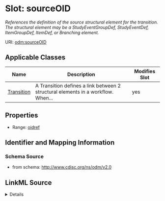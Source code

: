 # Slot: sourceOID


_References the definition of the source structural element for the transition. The structural element may be a StudyEventGroupDef, StudyEventDef, ItemGroupDef, ItemDef, or Branching element._



URI: [odm:sourceOID](http://www.cdisc.org/ns/odm/v2.0/sourceOID)



<!-- no inheritance hierarchy -->




## Applicable Classes

| Name | Description | Modifies Slot |
| --- | --- | --- |
[Transition](Transition.md) | A Transition defines a link between 2 structural elements in a workflow. When... |  yes  |







## Properties

* Range: [oidref](oidref.md)





## Identifier and Mapping Information







### Schema Source


* from schema: http://www.cdisc.org/ns/odm/v2.0




## LinkML Source

<details>
```yaml
name: sourceOID
description: References the definition of the source structural element for the transition.
  The structural element may be a StudyEventGroupDef, StudyEventDef, ItemGroupDef,
  ItemDef, or Branching element.
from_schema: http://www.cdisc.org/ns/odm/v2.0
rank: 1000
alias: sourceOID
domain_of:
- Transition
range: oidref

```
</details>